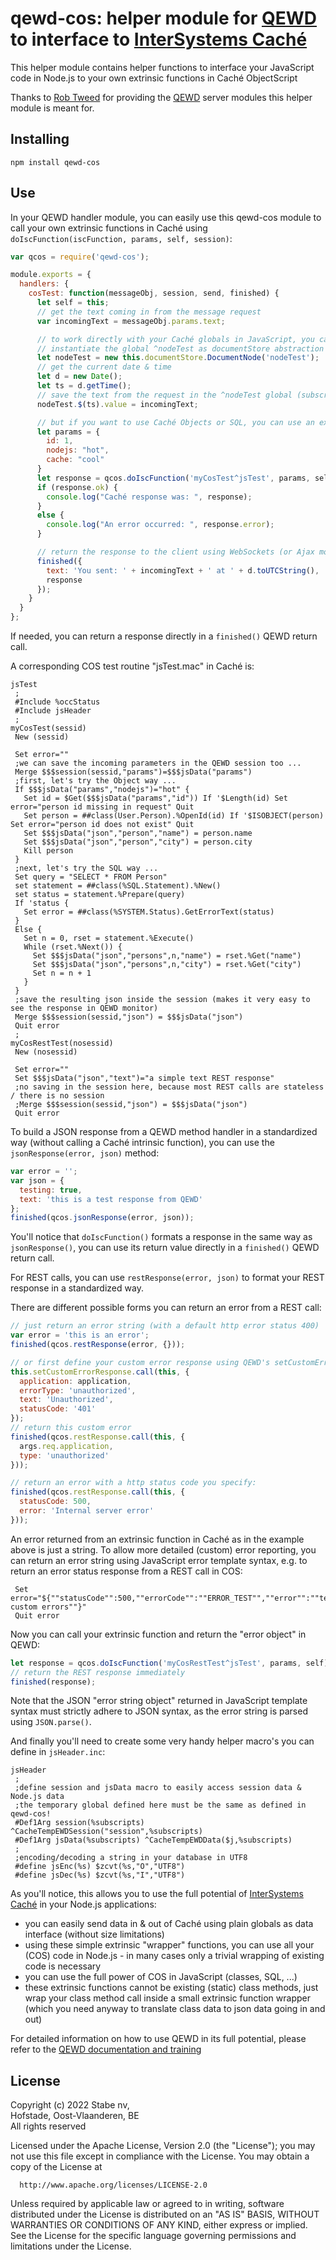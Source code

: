# qewd-cos: helper module for [QEWD](https://www.npmjs.com/package/qewd) to interface to [InterSystems Caché](https://www.intersystems.com/products/cache/)

This helper module contains helper functions to interface your JavaScript code in Node.js to your own extrinsic functions in Caché ObjectScript

Thanks to [Rob Tweed](https://github.com/robtweed) for providing the [QEWD](https://www.npmjs.com/package/qewd) server modules this helper module is meant for.

## Installing

    npm install qewd-cos

## Use

In your QEWD handler module, you can easily use this qewd-cos module to call your own extrinsic functions in Caché using ```doIscFunction(iscFunction, params, self, session)```:

```javascript
var qcos = require('qewd-cos');

module.exports = {
  handlers: {
    cosTest: function(messageObj, session, send, finished) {
      let self = this;
      // get the text coming in from the message request
      var incomingText = messageObj.params.text;

      // to work directly with your Caché globals in JavaScript, you can just use documentStore methods
      // instantiate the global ^nodeTest as documentStore abstraction
      let nodeTest = new this.documentStore.DocumentNode('nodeTest');
      // get the current date & time
      let d = new Date();
      let ts = d.getTime();
      // save the text from the request in the ^nodeTest global (subscripted by the current timestamp)
      nodeTest.$(ts).value = incomingText;

      // but if you want to use Caché Objects or SQL, you can use an extrinsic function call to Caché:
      let params = {
        id: 1,
        nodejs: "hot",
        cache: "cool"
      }
      let response = qcos.doIscFunction('myCosTest^jsTest', params, self, session);
      if (response.ok) {
        console.log("Caché response was: ", response);
      }
      else {
        console.log("An error occurred: ", response.error);
      }

      // return the response to the client using WebSockets (or Ajax mode)
      finished({
        text: 'You sent: ' + incomingText + ' at ' + d.toUTCString(),
        response
      });
    }
  }
};
```
If needed, you can return a response directly in a ```finished()``` QEWD return call.

A corresponding COS test routine "jsTest.mac" in Caché is:
```
jsTest
 ;
 #Include %occStatus
 #Include jsHeader
 ;
myCosTest(sessid)
 New (sessid)
 
 Set error=""
 ;we can save the incoming parameters in the QEWD session too ...
 Merge $$$session(sessid,"params")=$$$jsData("params")
 ;first, let's try the Object way ...
 If $$$jsData("params","nodejs")="hot" {
   Set id = $Get($$$jsData("params","id")) If '$Length(id) Set error="person id missing in request" Quit
   Set person = ##class(User.Person).%OpenId(id) If '$ISOBJECT(person) Set error="person id does not exist" Quit
   Set $$$jsData("json","person","name") = person.name
   Set $$$jsData("json","person","city") = person.city
   Kill person
 }
 ;next, let's try the SQL way ...
 Set query = "SELECT * FROM Person"
 set statement = ##class(%SQL.Statement).%New()
 set status = statement.%Prepare(query)
 If 'status {
   Set error = ##class(%SYSTEM.Status).GetErrorText(status)
 }
 Else {
   Set n = 0, rset = statement.%Execute()
   While (rset.%Next()) {
     Set $$$jsData("json","persons",n,"name") = rset.%Get("name")
     Set $$$jsData("json","persons",n,"city") = rset.%Get("city")
     Set n = n + 1
   }
 }
 ;save the resulting json inside the session (makes it very easy to see the response in QEWD monitor)
 Merge $$$session(sessid,"json") = $$$jsData("json")
 Quit error
 ;
myCosRestTest(nosessid)
 New (nosessid)
 
 Set error=""
 Set $$$jsData("json","text")="a simple text REST response"
 ;no saving in the session here, because most REST calls are stateless / there is no session 
 ;Merge $$$session(sessid,"json") = $$$jsData("json")
 Quit error
```
To build a JSON response from a QEWD method handler in a standardized way (without calling a Caché intrinsic function), you can use the ```jsonResponse(error, json)``` method:
```javascript
var error = '';
var json = {
  testing: true,
  text: 'this is a test response from QEWD'
};
finished(qcos.jsonResponse(error, json));
```
You'll notice that ```doIscFunction()``` formats a response in the same way as ```jsonResponse()```, you can use its return value directly in a ```finished()``` QEWD return call.

For REST calls, you can use ```restResponse(error, json)``` to format your REST response in a standardized way. 

There are different possible forms you can return an error from a REST call:
```javascript
// just return an error string (with a default http error status 400)
var error = 'this is an error';
finished(qcos.restResponse(error, {}));

// or first define your custom error response using QEWD's setCustomErrorResponse() method
this.setCustomErrorResponse.call(this, {
  application: application,
  errorType: 'unauthorized',
  text: 'Unauthorized',
  statusCode: '401'
});
// return this custom error
finished(qcos.restResponse.call(this, {
  args.req.application,
  type: 'unauthorized'
}));

// return an error with a http status code you specify:
finished(qcos.restResponse.call(this, {
  statusCode: 500,
  error: 'Internal server error'
}));
```

An error returned from an extrinsic function in Caché as in the example above is just a string. To allow more detailed (custom) error reporting, you can return an error string using JavaScript error template syntax, e.g. to return an error status response from a REST call in COS:
```
 Set error="${""statusCode"":500,""errorCode"":""ERROR_TEST"",""error"":""testing custom errors""}"
 Quit error
```
Now you can call your extrinsic function and return the "error object" in QEWD:
```javascript
let response = qcos.doIscFunction('myCosRestTest^jsTest', params, self);
// return the REST response immediately
finished(response);
```

Note that the JSON "error string object" returned in JavaScript template syntax must strictly adhere to JSON syntax, as the error string is parsed using ```JSON.parse()```.

And finally you'll need to create some very handy helper macro's you can define in ```jsHeader.inc```:
```
jsHeader
 ;
 ;define session and jsData macro to easily access session data & Node.js data
 ;the temporary global defined here must be the same as defined in qewd-cos!
 #Def1Arg session(%subscripts) ^CacheTempEWDSession("session",%subscripts)
 #Def1Arg jsData(%subscripts) ^CacheTempEWDData($j,%subscripts)
 ;
 ;encoding/decoding a string in your database in UTF8
 #define jsEnc(%s) $zcvt(%s,"O","UTF8") 
 #define jsDec(%s) $zcvt(%s,"I","UTF8")
```

As you'll notice, this allows you to use the full potential of [InterSystems Caché](https://www.intersystems.com/products/cache/) in your Node.js applications:
- you can easily send data in & out of Caché using plain globals as data interface (without size limitations)
- using these simple extrinsic "wrapper" functions, you can use all your (COS) code in Node.js - in many cases only a trivial wrapping of existing code is necessary
- you can use the full power of COS in JavaScript (classes, SQL, ...)
- these extrinsic functions cannot be existing (static) class methods, just wrap your class method call inside a small extrinsic function wrapper (which you need anyway to translate class data to json data going in and out)

For detailed information on how to use QEWD in its full potential, please refer to the [QEWD documentation and training](http://docs.qewdjs.com/)

## License

 Copyright (c) 2022 Stabe nv,  
 Hofstade, Oost-Vlaanderen, BE  
 All rights reserved

  Licensed under the Apache License, Version 2.0 (the "License");
  you may not use this file except in compliance with the License.
  You may obtain a copy of the License at

      http://www.apache.org/licenses/LICENSE-2.0

  Unless required by applicable law or agreed to in writing, software
  distributed under the License is distributed on an "AS IS" BASIS,
  WITHOUT WARRANTIES OR CONDITIONS OF ANY KIND, either express or implied.
  See the License for the specific language governing permissions and
  limitations under the License.
